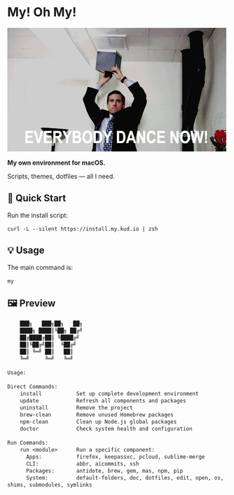 # My! Oh My!

![Everybody Dance Now](assets/everybodydancenow.gif)

**My own environment for macOS.**

Scripts, themes, dotfiles — all I need.

## 🚀 Quick Start

Run the install script:

```shell
curl -L --silent https://install.my.kud.io | zsh
```

## 💡 Usage

The main command is:

```shell
my
```

## 🖼️ Preview

```
    ███╗   ███╗██╗   ██╗
    ████╗ ████║╚██╗ ██╔╝
    ██╔████╔██║ ╚████╔╝
    ██║╚██╔╝██║  ╚██╔╝
    ██║ ╚═╝ ██║   ██║
    ╚═╝     ╚═╝   ╚═╝

Usage:

Direct Commands:
    install           Set up complete development environment
    update            Refresh all components and packages
    uninstall         Remove the project
    brew-clean        Remove unused Homebrew packages
    npm-clean         Clean up Node.js global packages
    doctor            Check system health and configuration

Run Commands:
    run <module>      Run a specific component:
      Apps:           firefox, keepassxc, pcloud, sublime-merge
      CLI:            abbr, aicommits, ssh
      Packages:       antidote, brew, gem, mas, npm, pip
      System:         default-folders, doc, dotfiles, edit, open, os, shims, submodules, symlinks
```
